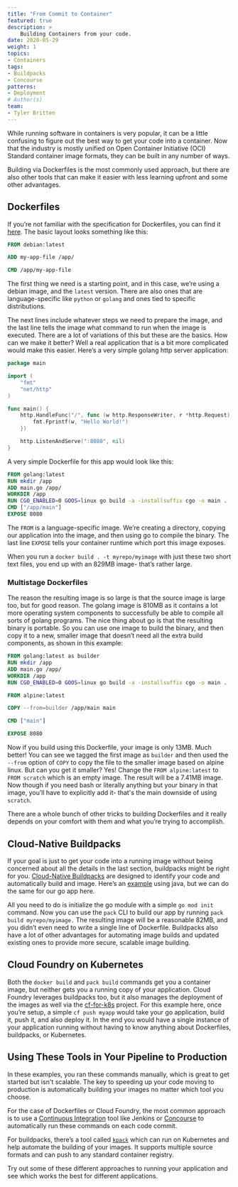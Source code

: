 ```yaml
---
title: "From Commit to Container"
featured: true
description: >
    Building Containers from your code.
date: 2020-05-29
weight: 1
topics:
- Containers
tags:
- Buildpacks
- Concourse
patterns:
- Deployment
# Author(s)
team: 
- Tyler Britten
---
```


While running software in containers is very popular, it can be a little confusing to figure out the best way to get your code into a container. Now that the industry is mostly unified on Open Container Initiative (OCI) Standard container image formats, they can be built in any number of ways. 

Building via Dockerfiles is the most commonly used approach, but there are also other tools that can make it easier with less learning upfront and some other advantages. 
## Dockerfiles
If you’re not familiar with the specification for Dockerfiles, you can find it [here](https://docs.docker.com/engine/reference/builder/). The basic layout looks something like this:

```dockerfile
FROM debian:latest

ADD my-app-file /app/

CMD /app/my-app-file
```

The first thing we need is a starting point, and in this case, we’re using a debian image, and the `latest` version. There are also ones that are language-specific like `python` or `golang` and ones tied to specific distributions.

The next lines include whatever steps we need to prepare the image, and the last line tells the image what command to run when the image is executed. There are a lot of variations of this but these are the basics. How can we make it better? Well a real application that is a bit more complicated would make this easier. Here’s a very simple golang http server application:

```go
package main

import (
    "fmt"
    "net/http"
)

func main() {
    http.HandleFunc("/", func (w http.ResponseWriter, r *http.Request) {
        fmt.Fprintf(w, "Hello World!")
    })

    http.ListenAndServe(":8080", nil)
}
```


A very simple Dockerfile for this app would look like this:

```dockerfile
FROM golang:latest
RUN mkdir /app
ADD main.go /app/ 
WORKDIR /app
RUN CGO_ENABLED=0 GOOS=linux go build -a -installsuffix cgo -o main .
CMD ["/app/main"]
EXPOSE 8080
```

The `FROM` is a language-specific image. We’re creating a directory, copying our application into the image, and then using go to compile the binary. The last line `EXPOSE` tells your container runtime which port this image exposes.

When you run a `docker build . -t myrepo/myimage` with just these two short text files, you end up with an 829MB image- that’s rather large.

### Multistage Dockerfiles
The reason the resulting image is so large is that the source image is large too, but for good reason. The golang image is 810MB as it contains a lot more operating system components to successfully be able to compile all sorts of golang programs. The nice thing about go is that the resulting binary is portable. So you can use one image to build the binary, and then copy it to a new, smaller image that doesn’t need all the extra build components, as shown in this example:

```dockerfile
FROM golang:latest as builder
RUN mkdir /app 
ADD main.go /app/ 
WORKDIR /app 
RUN CGO_ENABLED=0 GOOS=linux go build -a -installsuffix cgo -o main .

FROM alpine:latest

COPY --from=builder /app/main main

CMD ["main"]

EXPOSE 8080
```

Now if you build using this Dockerfile, your image is only 13MB. Much better! You can see we tagged the first image as `builder` and then used the `--from` option of `COPY` to copy the file to the smaller image based on alpine linux. But can you get it smaller? Yes! Change the `FROM alpine:latest` to `FROM scratch` which is an empty image. The result will be a 7.41MB image. Now though if you need bash or literally anything but your binary in that image, you’ll have to explicitly add it- that's the main downside of using `scratch`. 

There are a whole bunch of other tricks to building Dockerfiles and it really depends on your comfort with them and what you’re trying to accomplish.

## Cloud-Native Buildpacks
If your goal is just to get your code into a running image without being concerned about all the details in the last section, buildpacks might be right for you. [Cloud-Native Buildpacks](../../guides/containers/cnb-what-is/) are designed to identify your code and automatically build and image. Here’s an [example](../../guides/containers/cnb-gs-pack/) using java, but we can do the same for our go app here.

All you need to do is initialize the go module with a simple `go mod init` command. Now you can use the `pack` CLI to build our app by running `pack build myrepo/myimage.` The resulting image will be a reasonable 82MB, and you didn’t even need to write a single line of Dockerfile. Buildpacks also have a lot of other advantages for automating image builds and updated existing ones to provide more secure, scalable image building. 

## Cloud Foundry on Kubernetes
 
Both the `docker build` and `pack build` commands get you a container image, but neither gets you a running copy of your application. Cloud Foundry leverages buildpacks too, but it also manages the deployment of the images as well via the [cf-for-k8s](../../guides/kubernetes/cf4k8s-gs/) project. For this example here, once you’re setup, a simple `cf push myapp` would take your go application, build it, push it, and also deploy it. In the end you would have a single instance of your application running without having to know anything about Dockerfiles, buildpacks, or Kubernetes.

## Using These Tools in Your Pipeline to Production

In these examples, you ran these commands manually, which is great to get started but isn't scalable. The key to speeding up your code moving to production is automatically building your images no matter which tool you choose. 

For the case of Dockerfiles or Cloud Foundry, the most common approach is to use a [Continuous Integration](../../guides/ci-cd/ci-cd-what-is/) tool like Jenkins or [Concourse](../../guides/ci-cd/concourse-gs/) to automatically run these commands on each code commit.

For buildpacks, there’s a tool called [`kpack`](../../guides/containers/cnb-gs-kpack/) which can run on Kubernetes and help automate the building of your images. It supports multiple source formats and can push to any standard container registry.

Try out some of these different approaches to running your application and see which works the best for different applications.
